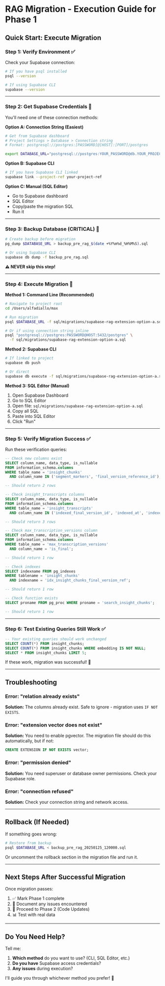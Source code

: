 # RAG Migration - Execution Guide for Phase 1

## Quick Start: Execute Migration

### Step 1: Verify Environment ✅

Check your Supabase connection:
```bash
# If you have psql installed
psql --version

# If using Supabase CLI
supabase --version
```

---

### Step 2: Get Supabase Credentials 🔑

You'll need one of these connection methods:

**Option A: Connection String (Easiest)**
```bash
# Get from Supabase dashboard
# Project Settings > Database > Connection string
# Format: postgresql://postgres:[PASSWORD]@[HOST]:[PORT]/postgres

export DATABASE_URL="postgresql://postgres:YOUR_PASSWORD@db.YOUR_PROJECT.supabase.co:5432/postgres"
```

**Option B: Supabase CLI**
```bash
# If you have Supabase CLI linked
supabase link --project-ref your-project-ref
```

**Option C: Manual (SQL Editor)**
- Go to Supabase dashboard
- SQL Editor
- Copy/paste the migration SQL
- Run it

---

### Step 3: Backup Database (CRITICAL) 💾

```bash
# Create backup before migration
pg_dump $DATABASE_URL > backup_pre_rag_$(date +%Y%m%d_%H%M%S).sql

# Or using Supabase CLI
supabase db dump -f backup_pre_rag.sql
```

**⚠️ NEVER skip this step!**

---

### Step 4: Execute Migration 🚀

**Method 1: Command Line (Recommended)**

```bash
# Navigate to project root
cd /Users/alfadiallo/max

# Run migration
psql $DATABASE_URL -f sql/migrations/supabase-rag-extension-option-a.sql

# Or if using connection string inline
psql "postgresql://postgres:PASSWORD@HOST:5432/postgres" \
  -f sql/migrations/supabase-rag-extension-option-a.sql
```

**Method 2: Supabase CLI**

```bash
# If linked to project
supabase db push

# Or direct
supabase db execute -f sql/migrations/supabase-rag-extension-option-a.sql
```

**Method 3: SQL Editor (Manual)**

1. Open Supabase Dashboard
2. Go to SQL Editor
3. Open file: `sql/migrations/supabase-rag-extension-option-a.sql`
4. Copy all SQL
5. Paste into SQL Editor
6. Click "Run"

---

### Step 5: Verify Migration Success ✅

Run these verification queries:

```sql
-- Check new columns exist
SELECT column_name, data_type, is_nullable
FROM information_schema.columns 
WHERE table_name = 'insight_chunks' 
  AND column_name IN ('segment_markers', 'final_version_reference_id');

-- Should return 2 rows

-- Check insight_transcripts columns
SELECT column_name, data_type, is_nullable
FROM information_schema.columns 
WHERE table_name = 'insight_transcripts' 
  AND column_name IN ('indexed_final_version_id', 'indexed_at', 'indexed_by');

-- Should return 3 rows

-- Check max_transcription_versions column
SELECT column_name, data_type, is_nullable
FROM information_schema.columns 
WHERE table_name = 'max_transcription_versions' 
  AND column_name = 'is_final';

-- Should return 1 row

-- Check indexes
SELECT indexname FROM pg_indexes 
WHERE tablename = 'insight_chunks' 
  AND indexname = 'idx_insight_chunks_final_version_ref';

-- Should return 1 row

-- Check function exists
SELECT proname FROM pg_proc WHERE proname = 'search_insight_chunks';

-- Should return 1 row
```

---

### Step 6: Test Existing Queries Still Work ✅

```sql
-- Your existing queries should work unchanged
SELECT COUNT(*) FROM insight_chunks;
SELECT COUNT(*) FROM insight_chunks WHERE embedding IS NOT NULL;
SELECT * FROM insight_chunks LIMIT 5;
```

If these work, migration was successful! 🎉

---

## Troubleshooting

### Error: "relation already exists"
**Solution:** The columns already exist. Safe to ignore - migration uses `IF NOT EXISTS`.

### Error: "extension vector does not exist"
**Solution:** You need to enable pgvector. The migration file should do this automatically, but if not:
```sql
CREATE EXTENSION IF NOT EXISTS vector;
```

### Error: "permission denied"
**Solution:** You need superuser or database owner permissions. Check your Supabase role.

### Error: "connection refused"
**Solution:** Check your connection string and network access.

---

## Rollback (If Needed)

If something goes wrong:

```bash
# Restore from backup
psql $DATABASE_URL < backup_pre_rag_20250125_120000.sql
```

Or uncomment the rollback section in the migration file and run it.

---

## Next Steps After Successful Migration

Once migration passes:

1. ✅ Mark Phase 1 complete
2. 📝 Document any issues encountered
3. 🚀 Proceed to Phase 2 (Code Updates)
4. 📊 Test with real data

---

## Do You Need Help?

Tell me:
1. **Which method** do you want to use? (CLI, SQL Editor, etc.)
2. **Do you have** Supabase access credentials?
3. **Any issues** during execution?

I'll guide you through whichever method you prefer! 🎯


